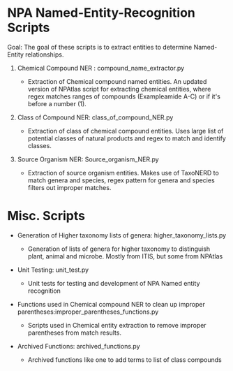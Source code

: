 # NPA Named-Entity-Recognition Scripts

Goal: The goal of these scripts is to extract entities to determine Named-Entity relationships.

1. Chemical Compound NER : compound_name_extractor.py
    - Extraction of Chemical compound named entities. An updated version of NPAtlas script for extracting chemical 
entities, where regex matches ranges of compounds (Exampleamide A-C) or if it's before a number (1).


2. Class of Compound NER: class_of_compound_NER.py
    - Extraction of class of chemical compound entities. Uses large list of potential classes of natural products and 
regex to match and identify classes.


3. Source Organism NER: Source_organism_NER.py
    - Extraction of source organism entities. Makes use of TaxoNERD to match genera and species, regex pattern for 
genera and species filters out improper matches.


# Misc. Scripts
- Generation of Higher taxonomy lists of genera: higher_taxonomy_lists.py
    - Generation of lists of genera for higher taxonomy to distinguish plant, animal and microbe. Mostly from ITIS,
    but some from NPAtlas
    
- Unit Testing: unit_test.py
    - Unit tests for testing and development of NPA Named entity recognition 
  
- Functions used in Chemical compound NER to clean up improper parentheses:improper_parentheses_functions.py
    - Scripts used in Chemical entity extraction to remove improper parentheses from match results.

- Archived Functions: archived_functions.py
    - Archived functions like one to add terms to list of class compounds



